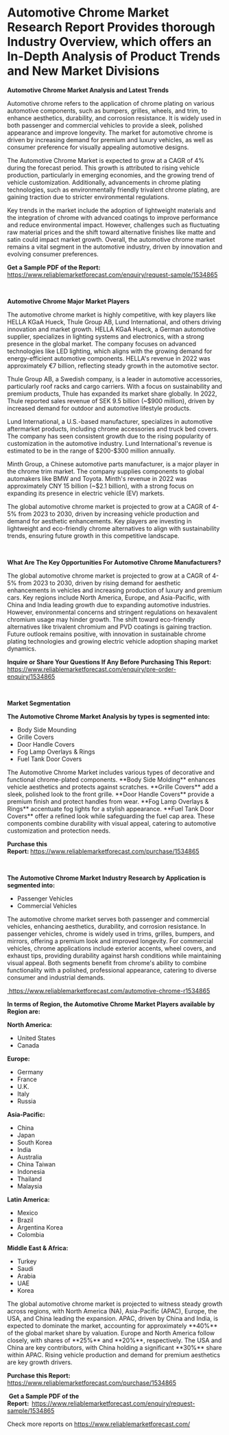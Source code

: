 <p><h1>Automotive Chrome Market Research Report Provides thorough Industry Overview, which offers an In-Depth Analysis of Product Trends and New Market Divisions</h1></p><p><strong>Automotive Chrome Market Analysis and Latest Trends</strong></p>
<p><p>Automotive chrome refers to the application of chrome plating on various automotive components, such as bumpers, grilles, wheels, and trim, to enhance aesthetics, durability, and corrosion resistance. It is widely used in both passenger and commercial vehicles to provide a sleek, polished appearance and improve longevity. The market for automotive chrome is driven by increasing demand for premium and luxury vehicles, as well as consumer preference for visually appealing automotive designs.</p><p>The Automotive Chrome Market is expected to grow at a CAGR of 4% during the forecast period. This growth is attributed to rising vehicle production, particularly in emerging economies, and the growing trend of vehicle customization. Additionally, advancements in chrome plating technologies, such as environmentally friendly trivalent chrome plating, are gaining traction due to stricter environmental regulations.</p><p>Key trends in the market include the adoption of lightweight materials and the integration of chrome with advanced coatings to improve performance and reduce environmental impact. However, challenges such as fluctuating raw material prices and the shift toward alternative finishes like matte and satin could impact market growth. Overall, the automotive chrome market remains a vital segment in the automotive industry, driven by innovation and evolving consumer preferences.</p></p>
<p><strong>Get a Sample PDF of the Report:&nbsp;</strong> <a href="https://www.reliablemarketforecast.com/enquiry/request-sample/1534865?utm_campaign=1110&utm_medium=2&utm_source=Github&utm_content=ia&utm_term=26012025&utm_id=automotive-chrome">https://www.reliablemarketforecast.com/enquiry/request-sample/1534865</a></p>
<p>&nbsp;</p>
<p><strong>Automotive Chrome Major Market Players</strong></p>
<p><p>The automotive chrome market is highly competitive, with key players like HELLA KGaA Hueck, Thule Group AB, Lund International, and others driving innovation and market growth. HELLA KGaA Hueck, a German automotive supplier, specializes in lighting systems and electronics, with a strong presence in the global market. The company focuses on advanced technologies like LED lighting, which aligns with the growing demand for energy-efficient automotive components. HELLA's revenue in 2022 was approximately €7 billion, reflecting steady growth in the automotive sector.</p><p>Thule Group AB, a Swedish company, is a leader in automotive accessories, particularly roof racks and cargo carriers. With a focus on sustainability and premium products, Thule has expanded its market share globally. In 2022, Thule reported sales revenue of SEK 9.5 billion (~$900 million), driven by increased demand for outdoor and automotive lifestyle products.</p><p>Lund International, a U.S.-based manufacturer, specializes in automotive aftermarket products, including chrome accessories and truck bed covers. The company has seen consistent growth due to the rising popularity of customization in the automotive industry. Lund International's revenue is estimated to be in the range of $200-$300 million annually.</p><p>Minth Group, a Chinese automotive parts manufacturer, is a major player in the chrome trim market. The company supplies components to global automakers like BMW and Toyota. Minth's revenue in 2022 was approximately CNY 15 billion (~$2.1 billion), with a strong focus on expanding its presence in electric vehicle (EV) markets.</p><p>The global automotive chrome market is projected to grow at a CAGR of 4-5% from 2023 to 2030, driven by increasing vehicle production and demand for aesthetic enhancements. Key players are investing in lightweight and eco-friendly chrome alternatives to align with sustainability trends, ensuring future growth in this competitive landscape.</p></p>
<p>&nbsp;</p>
<p><strong>What Are The Key Opportunities For Automotive Chrome Manufacturers?</strong></p>
<p><p>The global automotive chrome market is projected to grow at a CAGR of 4-5% from 2023 to 2030, driven by rising demand for aesthetic enhancements in vehicles and increasing production of luxury and premium cars. Key regions include North America, Europe, and Asia-Pacific, with China and India leading growth due to expanding automotive industries. However, environmental concerns and stringent regulations on hexavalent chromium usage may hinder growth. The shift toward eco-friendly alternatives like trivalent chromium and PVD coatings is gaining traction. Future outlook remains positive, with innovation in sustainable chrome plating technologies and growing electric vehicle adoption shaping market dynamics.</p></p>
<p><strong>Inquire or Share Your Questions If Any Before Purchasing This Report:</strong> <a href="https://www.reliablemarketforecast.com/enquiry/pre-order-enquiry/1534865?utm_campaign=1110&utm_medium=2&utm_source=Github&utm_content=ia&utm_term=26012025&utm_id=automotive-chrome">https://www.reliablemarketforecast.com/enquiry/pre-order-enquiry/1534865</a></p>
<p>&nbsp;</p>
<p><strong>Market Segmentation</strong></p>
<p><strong>The Automotive Chrome Market Analysis by types is segmented into:</strong></p>
<p><ul><li>Body Side Mounding</li><li>Grille Covers</li><li>Door Handle Covers</li><li>Fog Lamp Overlays & Rings</li><li>Fuel Tank Door Covers</li></ul></p>
<p><p>The Automotive Chrome Market includes various types of decorative and functional chrome-plated components. **Body Side Molding** enhances vehicle aesthetics and protects against scratches. **Grille Covers** add a sleek, polished look to the front grille. **Door Handle Covers** provide a premium finish and protect handles from wear. **Fog Lamp Overlays & Rings** accentuate fog lights for a stylish appearance. **Fuel Tank Door Covers** offer a refined look while safeguarding the fuel cap area. These components combine durability with visual appeal, catering to automotive customization and protection needs.</p></p>
<p><strong>Purchase this Report:&nbsp;</strong><a href="https://www.reliablemarketforecast.com/purchase/1534865?utm_campaign=1110&utm_medium=2&utm_source=Github&utm_content=ia&utm_term=26012025&utm_id=automotive-chrome">https://www.reliablemarketforecast.com/purchase/1534865</a></p>
<p>&nbsp;</p>
<p><strong>The Automotive Chrome Market Industry Research by Application is segmented into:</strong></p>
<p><ul><li>Passenger Vehicles</li><li>Commercial Vehicles</li></ul></p>
<p><p>The automotive chrome market serves both passenger and commercial vehicles, enhancing aesthetics, durability, and corrosion resistance. In passenger vehicles, chrome is widely used in trims, grilles, bumpers, and mirrors, offering a premium look and improved longevity. For commercial vehicles, chrome applications include exterior accents, wheel covers, and exhaust tips, providing durability against harsh conditions while maintaining visual appeal. Both segments benefit from chrome's ability to combine functionality with a polished, professional appearance, catering to diverse consumer and industrial demands.</p></p>
<p><a href="https://www.reliablemarketforecast.com/automotive-chrome-r1534865?utm_campaign=1110&utm_medium=2&utm_source=Github&utm_content=ia&utm_term=26012025&utm_id=automotive-chrome">&nbsp;https://www.reliablemarketforecast.com/automotive-chrome-r1534865</a></p>
<p><strong>In terms of Region, the Automotive Chrome Market Players available by Region are:</strong></p>
<p>
    <p> <strong> North America: </strong>
        <ul>
            <li>United States</li>
            <li>Canada</li>
        </ul>
        </p> 
    <p> <strong> Europe: </strong>
        <ul>
            <li>Germany</li>
            <li>France</li>
            <li>U.K.</li>
            <li>Italy</li>
            <li>Russia</li>
        </ul>
        </p> 
    <p> <strong> Asia-Pacific: </strong>
        <ul>
            <li>China</li>
            <li>Japan</li>
            <li>South Korea</li>
            <li>India</li>
            <li>Australia</li>
            <li>China Taiwan</li>
            <li>Indonesia</li>
            <li>Thailand</li>
            <li>Malaysia</li>
        </ul>
        </p> 
    <p> <strong> Latin America: </strong>
        <ul>
            <li>Mexico</li>
            <li>Brazil</li>
            <li>Argentina Korea</li>
            <li>Colombia</li>
        </ul>
        </p> 
    <p> <strong> Middle East & Africa: </strong>
        <ul>
            <li>Turkey</li>
            <li>Saudi</li>
            <li>Arabia</li>
            <li>UAE</li>
            <li>Korea</li>
        </ul>
    </p>
    </p>
<p><p>The global automotive chrome market is projected to witness steady growth across regions, with North America (NA), Asia-Pacific (APAC), Europe, the USA, and China leading the expansion. APAC, driven by China and India, is expected to dominate the market, accounting for approximately **40%** of the global market share by valuation. Europe and North America follow closely, with shares of **25%** and **20%**, respectively. The USA and China are key contributors, with China holding a significant **30%** share within APAC. Rising vehicle production and demand for premium aesthetics are key growth drivers.</p></p>
<p><strong>Purchase this Report: </strong><a href="https://www.reliablemarketforecast.com/purchase/1534865?utm_campaign=1110&utm_medium=2&utm_source=Github&utm_content=ia&utm_term=26012025&utm_id=automotive-chrome">https://www.reliablemarketforecast.com/purchase/1534865</a></p>
<p>&nbsp;<strong>Get a Sample PDF of the Report:&nbsp;&nbsp;</strong><a href="https://www.reliablemarketforecast.com/enquiry/request-sample/1534865?utm_campaign=1110&utm_medium=2&utm_source=Github&utm_content=ia&utm_term=26012025&utm_id=automotive-chrome">https://www.reliablemarketforecast.com/enquiry/request-sample/1534865</a></p>
<p><strong></strong></p>
<p>Check more reports on <a href="https://www.reliablemarketforecast.com/?utm_campaign=1110&utm_medium=2&utm_source=Github&utm_content=ia&utm_term=26012025&utm_id=automotive-chrome">https://www.reliablemarketforecast.com/</a></p>